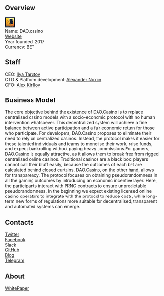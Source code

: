 ## Overview
![logo](../projects/logo/dao_casino.png)  
Name: DAO.casino  
[Website](https://dao.casino/)  
Year founded: 2017  
Currency: [BET](https://coinmarketcap.com/assets/dao-casino/)  
## Staff
CEO: [Ilya Tarutov](../people/ilya_tarutov.md)  
CTO & Platform development: [Alexander Noxon](../people/alexander_noxon.md)  
CFO: [Alex Kirillov](../people/alex_kirillov.md)  
## Business Model
The core objective behind the existence of DAO.Casino is to replace centralised casino models with a socio-economic protocol with no human intervention whatsoever. This decentralized system will achieve a fine balance between active participation and a fair economic return for those who participate. For developers, DAO.Casino proposes to eliminate their need to rely on centralized casinos. Instead, the protocol makes it easier for these talented individuals and teams to monetise their work, raise funds, and expect bankrolling without paying heavy commissions.For gamers, DAO.Casino is equally attractive, as it allows them to break free from rigged centralised online casinos. Traditional casinos are a black box; players cannot call their bluff easily, because the outcomes of each bet are calculated behind closed curtains. DAO.Casino, on the other hand, allows for transparency. The protocol focuses on obtaining pseudorandomness in all the gaming outcomes by introducing an economic incentive layer. Here, the participants interact with PRNG contracts to ensure unpredictable pseudorandomness. In the beginning we expect existing licensed online casino operators to integrate with the protocol to reduce costs, while long-term new forms of regulations more suitable for decentralised, transparent and automated systems can emerge.
## Contacts  
[Twitter](https://twitter.com/daocasino)    
[Facebook](https://www.facebook.com/Dao.casino)  
[Slack](https://dao.casino/slack-invite.html)  
[GitHub](https://github.com/daocasino)  
[Blog](https://medium.com/@dao.casino)  
[Telegram](https://t.me/daocasino)
## About  
[WhitePaper](https://github.com/DaoCasino/Whitepaper/blob/master/DAO.Casino%20WP.md) 
